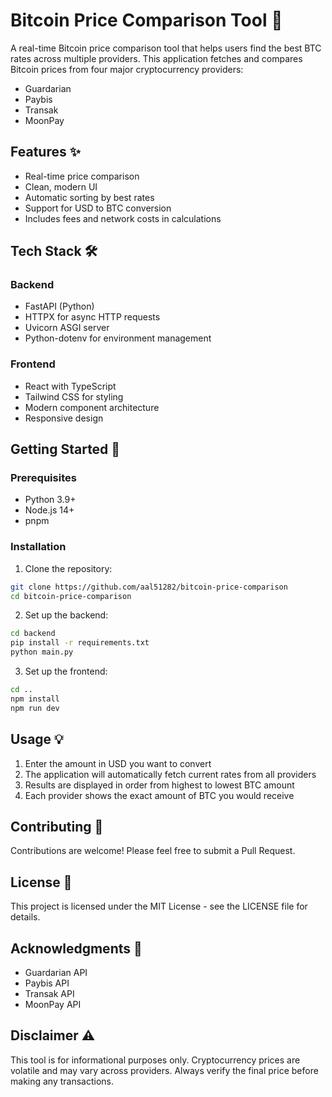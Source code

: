 # Bitcoin Price Comparison Tool 🚀

A real-time Bitcoin price comparison tool that helps users find the best BTC rates across multiple providers. This application fetches and compares Bitcoin prices from four major cryptocurrency providers:

- Guardarian
- Paybis
- Transak
- MoonPay

## Features ✨

- Real-time price comparison
- Clean, modern UI
- Automatic sorting by best rates
- Support for USD to BTC conversion
- Includes fees and network costs in calculations

## Tech Stack 🛠️

### Backend
- FastAPI (Python)
- HTTPX for async HTTP requests
- Uvicorn ASGI server
- Python-dotenv for environment management

### Frontend
- React with TypeScript
- Tailwind CSS for styling
- Modern component architecture
- Responsive design

## Getting Started 🚦

### Prerequisites
- Python 3.9+
- Node.js 14+
- pnpm

### Installation

1. Clone the repository:
```bash
git clone https://github.com/aal51282/bitcoin-price-comparison
cd bitcoin-price-comparison
```

2. Set up the backend:
```bash
cd backend
pip install -r requirements.txt
python main.py
```

3. Set up the frontend:
```bash
cd ..
npm install
npm run dev
```

## Usage 💡

1. Enter the amount in USD you want to convert
2. The application will automatically fetch current rates from all providers
3. Results are displayed in order from highest to lowest BTC amount
4. Each provider shows the exact amount of BTC you would receive

## Contributing 🤝

Contributions are welcome! Please feel free to submit a Pull Request.

## License 📝

This project is licensed under the MIT License - see the LICENSE file for details.

## Acknowledgments 🙏

- Guardarian API
- Paybis API
- Transak API
- MoonPay API

## Disclaimer ⚠️

This tool is for informational purposes only. Cryptocurrency prices are volatile and may vary across providers. Always verify the final price before making any transactions.

